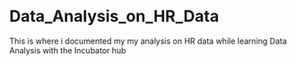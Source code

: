 # Data_Analysis_on_HR_Data
This is where i documented my my analysis on HR data while learning Data Analysis with the Incubator hub
